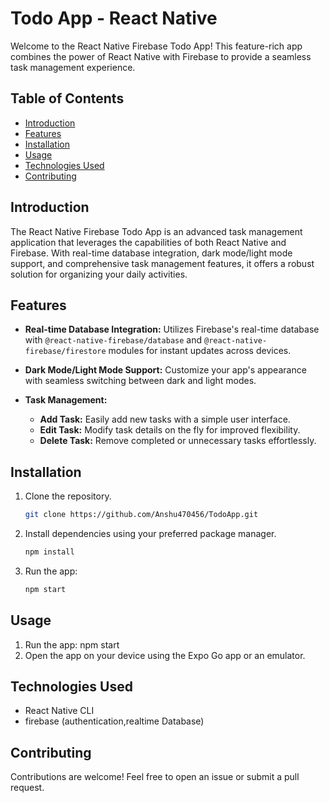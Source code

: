 # Todo App - React Native

Welcome to the React Native Firebase Todo App! This feature-rich app combines the power of React Native with Firebase to provide a seamless task management experience.

## Table of Contents

- [Introduction](#introduction)
- [Features](#features)
- [Installation](#installation)
- [Usage](#usage)
- [Technologies Used](#technologies-used)
- [Contributing](#contributing)

## Introduction

The React Native Firebase Todo App is an advanced task management application that leverages the capabilities of both React Native and Firebase. With real-time database integration, dark mode/light mode support, and comprehensive task management features, it offers a robust solution for organizing your daily activities.

## Features

- **Real-time Database Integration:** Utilizes Firebase's real-time database with `@react-native-firebase/database` and `@react-native-firebase/firestore` modules for instant updates across devices.

- **Dark Mode/Light Mode Support:** Customize your app's appearance with seamless switching between dark and light modes.

- **Task Management:**
  - **Add Task:** Easily add new tasks with a simple user interface.
  - **Edit Task:** Modify task details on the fly for improved flexibility.
  - **Delete Task:** Remove completed or unnecessary tasks effortlessly.

## Installation

1. Clone the repository.
   ```bash
   git clone https://github.com/Anshu470456/TodoApp.git
   ```
2. Install dependencies using your preferred package manager.
   ```bash
   npm install
   ```
3. Run the app:

   ```bash
   npm start

   ```

## Usage

1. Run the app: npm start
2. Open the app on your device using the Expo Go app or an emulator.

## Technologies Used

- React Native CLI
- firebase (authentication,realtime Database)

## Contributing

Contributions are welcome! Feel free to open an issue or submit a pull request.
